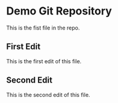 # Demo Git Repository

This is the fist file in the repo.

## First Edit

This is the first edit of this file. 

## Second Edit

This is the second edit of this file. 